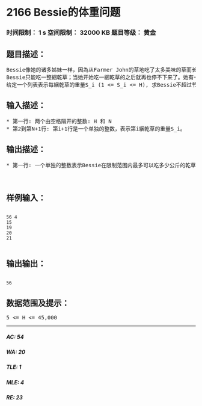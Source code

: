 # 2166 Bessie的体重问题   
### 时间限制： 1 s     空间限制： 32000 KB     题目等级： 黄金  
## 题目描述：  

<pre>
Bessie像她的诸多姊妹一样，因為从Farmer John的草地吃了太多美味的草而长出了太多的赘肉。所以FJ将她置於一个及其严格的节食计划之中。她每天不能吃多过H公斤的乾草。
Bessie只能吃一整綑乾草；当她开始吃一綑乾草的之后就再也停不下来了。她有一个完整的N (1 <= N <= 500)綑可以给她当作晚餐的乾草的清单。她自然想要尽量吃到更多的乾草。很自然地，每綑乾草只能被吃一次（即使在列表中相同的重量可能出现2次，但是这表示的是两綑乾草，其中每綑乾草最多只能被吃掉一次）。
给定一个列表表示每綑乾草的重量S_i (1 <= S_i <= H), 求Bessie不超过节食的限制的前提下可以吃掉多少乾草（注意一旦她开始吃一綑乾草就会把那一綑乾草全部吃完）。
</pre>
  
  
## 输入描述：  

<pre>
* 第一行: 两个由空格隔开的整数: H 和 N
* 第2到第N+1行: 第i+1行是一个单独的整数，表示第i綑乾草的重量S_i。
</pre>
  
  
## 输出描述：  

<pre>
* 第一行: 一个单独的整数表示Bessie在限制范围内最多可以吃多少公斤的乾草。
 
 
</pre>
  
  
## 样例输入：  

<pre><code>
56 4  
15  
19  
20  
21
 
</code></pre>
  
  
## 输出输出：  

<pre><code>
56
</code></pre>
  
  
## 数据范围及提示：  

<pre>
5 <= H <= 45,000
</pre>
  
  
***  

##### AC: 54  
##### WA: 20  
##### TLE: 1  
##### MLE: 4  
##### RE: 23  
